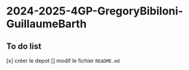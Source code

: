 # 2024-2025-4GP-GregoryBibiloni-GuillaumeBarth

## To do list

[x] créer le depot
[] modif le fichier `README.md`